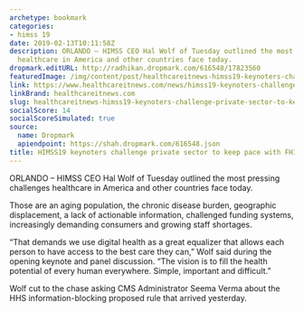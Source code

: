 ```yaml
---
archetype: bookmark
categories:
- himss 19
date: 2019-02-13T10:11:58Z
description: ORLANDO – HIMSS CEO Hal Wolf of Tuesday outlined the most pressing challenges
  healthcare in America and other countries face today.
dropmark.editURL: http://radhikan.dropmark.com/616548/17823560
featuredImage: /img/content/post/healthcareitnews-himss19-keynoters-challenge-private-sector-to-keep-pace-with-fhir-open-apis.jpg
link: https://www.healthcareitnews.com/news/himss19-keynoters-challenge-private-sector-keep-pace-fhir-open-apis
linkBrand: healthcareitnews.com
slug: healthcareitnews-himss19-keynoters-challenge-private-sector-to-keep-pace-with-fhir-open-apis
socialScore: 14
socialScoreSimulated: true
source:
  name: Dropmark
  apiendpoint: https://shah.dropmark.com/616548.json
title: HIMSS19 keynoters challenge private sector to keep pace with FHIR, open APIs
---
```

ORLANDO – HIMSS CEO Hal Wolf of Tuesday outlined the most pressing challenges healthcare in America and other countries face today.

Those are an aging population, the chronic disease burden, geographic displacement, a lack of actionable information, challenged funding systems, increasingly demanding consumers and growing staff shortages.

“That demands we use digital health as a great equalizer that allows each person to have access to the best care they can,” Wolf said during the opening keynote and panel discussion. “The vision is to fill the health potential of every human everywhere. Simple, important and difficult.”

Wolf cut to the chase asking CMS Administrator Seema Verma about the HHS information-blocking proposed rule that arrived yesterday.

